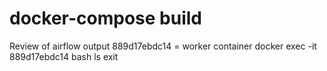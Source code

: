 # docker-compose build

Review  of airflow output 
889d17ebdc14 = worker container
docker exec -it 889d17ebdc14 bash
ls 
exit
